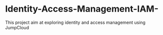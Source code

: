 # Identity-Access-Management-IAM-
This project aim at exploring identity and access management using JumpCloud

